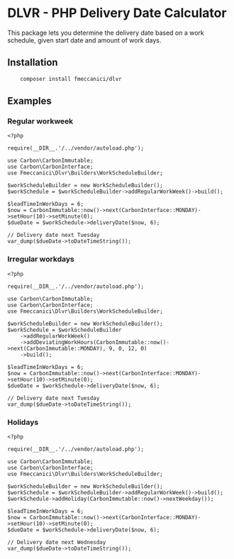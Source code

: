 # DLVR - PHP Delivery Date Calculator
This package lets you determine the delivery date based on a work schedule, given start date and amount of work days. 

## Installation
```bash
    composer install fmeccanici/dlvr
```
## Examples
### Regular workweek
```injectablephp
<?php

require(__DIR__.'/../vendor/autoload.php');

use Carbon\CarbonImmutable;
use Carbon\CarbonInterface;
use Fmeccanici\Dlvr\Builders\WorkScheduleBuilder;

$workScheduleBuilder = new WorkScheduleBuilder();
$workSchedule = $workScheduleBuilder->addRegularWorkWeek()->build();

$leadTimeInWorkDays = 6;
$now = CarbonImmutable::now()->next(CarbonInterface::MONDAY)->setHour(10)->setMinute(0);
$dueDate = $workSchedule->deliveryDate($now, 6);

// Delivery date next Tuesday
var_dump($dueDate->toDateTimeString());
```

### Irregular workdays
```injectablephp
<?php

require(__DIR__.'/../vendor/autoload.php');

use Carbon\CarbonImmutable;
use Carbon\CarbonInterface;
use Fmeccanici\Dlvr\Builders\WorkScheduleBuilder;

$workScheduleBuilder = new WorkScheduleBuilder();
$workSchedule = $workScheduleBuilder
    ->addRegularWorkWeek()
    ->addDeviatingWorkHours(CarbonImmutable::now()->next(CarbonImmutable::MONDAY), 9, 0, 12, 0)
    ->build();

$leadTimeInWorkDays = 6;
$now = CarbonImmutable::now()->next(CarbonInterface::MONDAY)->setHour(10)->setMinute(0);
$dueDate = $workSchedule->deliveryDate($now, 6);

// Delivery date next Tuesday
var_dump($dueDate->toDateTimeString());
```

### Holidays
```phpt
<?php

require(__DIR__.'/../vendor/autoload.php');

use Carbon\CarbonImmutable;
use Carbon\CarbonInterface;
use Fmeccanici\Dlvr\Builders\WorkScheduleBuilder;

$workScheduleBuilder = new WorkScheduleBuilder();
$workSchedule = $workScheduleBuilder->addRegularWorkWeek()->build();
$workSchedule->addHoliday(CarbonImmutable::now()->nextWeekday());

$leadTimeInWorkDays = 6;
$now = CarbonImmutable::now()->next(CarbonInterface::MONDAY)->setHour(10)->setMinute(0);
$dueDate = $workSchedule->deliveryDate($now, 6);

// Delivery date next Wednesday
var_dump($dueDate->toDateTimeString());
```